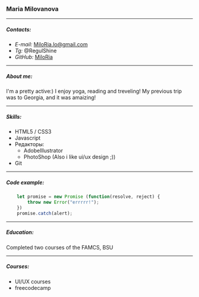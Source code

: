 ### Maria Milovanova
******
##### Contacts:
* *E-mail:* MiloRia.lo@gmail.com
* *Tg:* @RegulShine
* *GitHub:* [MiloRia](https://github.com/MiloRia)
******
##### About me:
I'm a pretty active:) I enjoy yoga, reading and treveling! My previous trip was to Georgia, and it was amaizing!
******
##### Skills: 
* HTML5 / CSS3 
* Javascript 
* Редакторы:
    + AdobeIllustrator 
    + PhotoShop (Also i like ui/ux design ;))
* Git
******
##### Code example:
```javascript
    let promise = new Promise (function(resolve, reject) {
        throw new Error("errrrr!");
    })
    promise.catch(alert);
```
******
##### Education:
Completed two courses of the FAMCS, BSU
******
##### Courses:
* UI/UX courses
* freecodecamp
